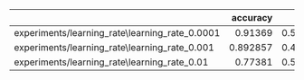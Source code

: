 |                                                |   accuracy |     loss |
|:-----------------------------------------------|-----------:|---------:|
| experiments/learning_rate\learning_rate_0.0001 |   0.91369  | 0.524254 |
| experiments/learning_rate\learning_rate_0.001  |   0.892857 | 0.417478 |
| experiments/learning_rate\learning_rate_0.01   |   0.77381  | 0.565286 |